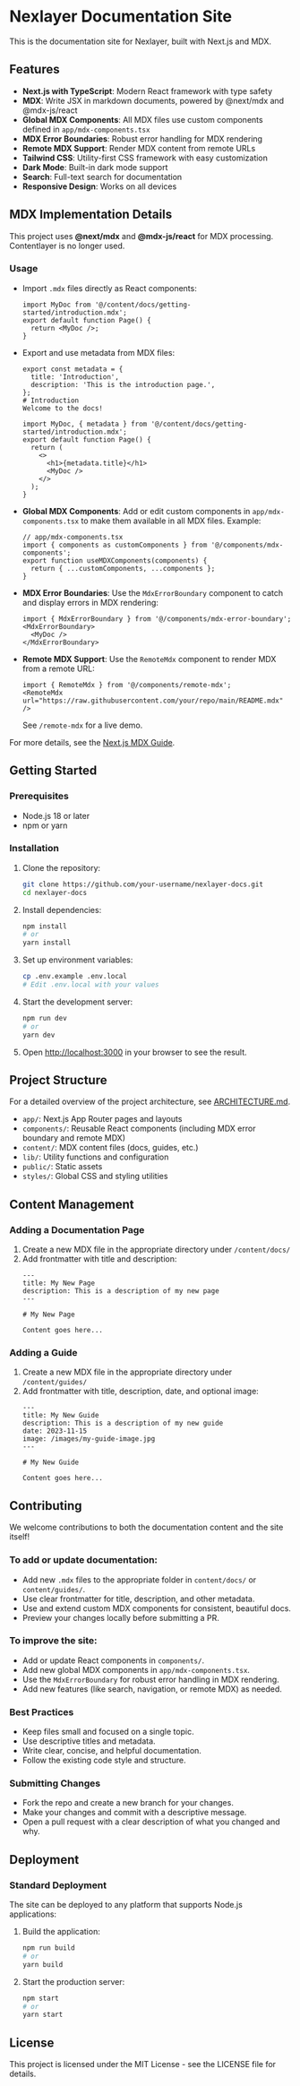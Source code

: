 # Nexlayer Documentation Site

This is the documentation site for Nexlayer, built with Next.js and MDX.

## Features

- **Next.js with TypeScript**: Modern React framework with type safety
- **MDX**: Write JSX in markdown documents, powered by @next/mdx and @mdx-js/react
- **Global MDX Components**: All MDX files use custom components defined in `app/mdx-components.tsx`
- **MDX Error Boundaries**: Robust error handling for MDX rendering
- **Remote MDX Support**: Render MDX content from remote URLs
- **Tailwind CSS**: Utility-first CSS framework with easy customization
- **Dark Mode**: Built-in dark mode support
- **Search**: Full-text search for documentation
- **Responsive Design**: Works on all devices

## MDX Implementation Details

This project uses **@next/mdx** and **@mdx-js/react** for MDX processing. Contentlayer is no longer used.

### Usage

- Import `.mdx` files directly as React components:
  ```tsx
  import MyDoc from '@/content/docs/getting-started/introduction.mdx';
  export default function Page() {
    return <MyDoc />;
  }
  ```
- Export and use metadata from MDX files:
  ```mdx
  export const metadata = {
    title: 'Introduction',
    description: 'This is the introduction page.',
  };
  # Introduction
  Welcome to the docs!
  ```
  ```tsx
  import MyDoc, { metadata } from '@/content/docs/getting-started/introduction.mdx';
  export default function Page() {
    return (
      <>
        <h1>{metadata.title}</h1>
        <MyDoc />
      </>
    );
  }
  ```
- **Global MDX Components**: Add or edit custom components in `app/mdx-components.tsx` to make them available in all MDX files. Example:
  ```tsx
  // app/mdx-components.tsx
  import { components as customComponents } from '@/components/mdx-components';
  export function useMDXComponents(components) {
    return { ...customComponents, ...components };
  }
  ```
- **MDX Error Boundaries**: Use the `MdxErrorBoundary` component to catch and display errors in MDX rendering:
  ```tsx
  import { MdxErrorBoundary } from '@/components/mdx-error-boundary';
  <MdxErrorBoundary>
    <MyDoc />
  </MdxErrorBoundary>
  ```
- **Remote MDX Support**: Use the `RemoteMdx` component to render MDX from a remote URL:
  ```tsx
  import { RemoteMdx } from '@/components/remote-mdx';
  <RemoteMdx url="https://raw.githubusercontent.com/your/repo/main/README.mdx" />
  ```
  See `/remote-mdx` for a live demo.

For more details, see the [Next.js MDX Guide](https://nextjs.org/docs/app/guides/mdx).

## Getting Started

### Prerequisites

- Node.js 18 or later
- npm or yarn

### Installation

1. Clone the repository:
   ```bash
   git clone https://github.com/your-username/nexlayer-docs.git
   cd nexlayer-docs
   ```
2. Install dependencies:
   ```bash
   npm install
   # or
   yarn install
   ```
3. Set up environment variables:
   ```bash
   cp .env.example .env.local
   # Edit .env.local with your values
   ```
4. Start the development server:
   ```bash
   npm run dev
   # or
   yarn dev
   ```
5. Open [http://localhost:3000](http://localhost:3000) in your browser to see the result.

## Project Structure

For a detailed overview of the project architecture, see [ARCHITECTURE.md](ARCHITECTURE.md).

- `app/`: Next.js App Router pages and layouts
- `components/`: Reusable React components (including MDX error boundary and remote MDX)
- `content/`: MDX content files (docs, guides, etc.)
- `lib/`: Utility functions and configuration
- `public/`: Static assets
- `styles/`: Global CSS and styling utilities

## Content Management

### Adding a Documentation Page

1. Create a new MDX file in the appropriate directory under `/content/docs/`
2. Add frontmatter with title and description:
   ```mdx
   ---
   title: My New Page
   description: This is a description of my new page
   ---

   # My New Page

   Content goes here...
   ```

### Adding a Guide

1. Create a new MDX file in the appropriate directory under `/content/guides/`
2. Add frontmatter with title, description, date, and optional image:
   ```mdx
   ---
   title: My New Guide
   description: This is a description of my new guide
   date: 2023-11-15
   image: /images/my-guide-image.jpg
   ---

   # My New Guide

   Content goes here...
   ```

## Contributing

We welcome contributions to both the documentation content and the site itself!

### To add or update documentation:
- Add new `.mdx` files to the appropriate folder in `content/docs/` or `content/guides/`.
- Use clear frontmatter for title, description, and other metadata.
- Use and extend custom MDX components for consistent, beautiful docs.
- Preview your changes locally before submitting a PR.

### To improve the site:
- Add or update React components in `components/`.
- Add new global MDX components in `app/mdx-components.tsx`.
- Use the `MdxErrorBoundary` for robust error handling in MDX rendering.
- Add new features (like search, navigation, or remote MDX) as needed.

### Best Practices
- Keep files small and focused on a single topic.
- Use descriptive titles and metadata.
- Write clear, concise, and helpful documentation.
- Follow the existing code style and structure.

### Submitting Changes
- Fork the repo and create a new branch for your changes.
- Make your changes and commit with a descriptive message.
- Open a pull request with a clear description of what you changed and why.

## Deployment

### Standard Deployment

The site can be deployed to any platform that supports Node.js applications:

1. Build the application:
   ```bash
   npm run build
   # or
   yarn build
   ```

2. Start the production server:
   ```bash
   npm start
   # or
   yarn start
   ```

## License

This project is licensed under the MIT License - see the LICENSE file for details.
